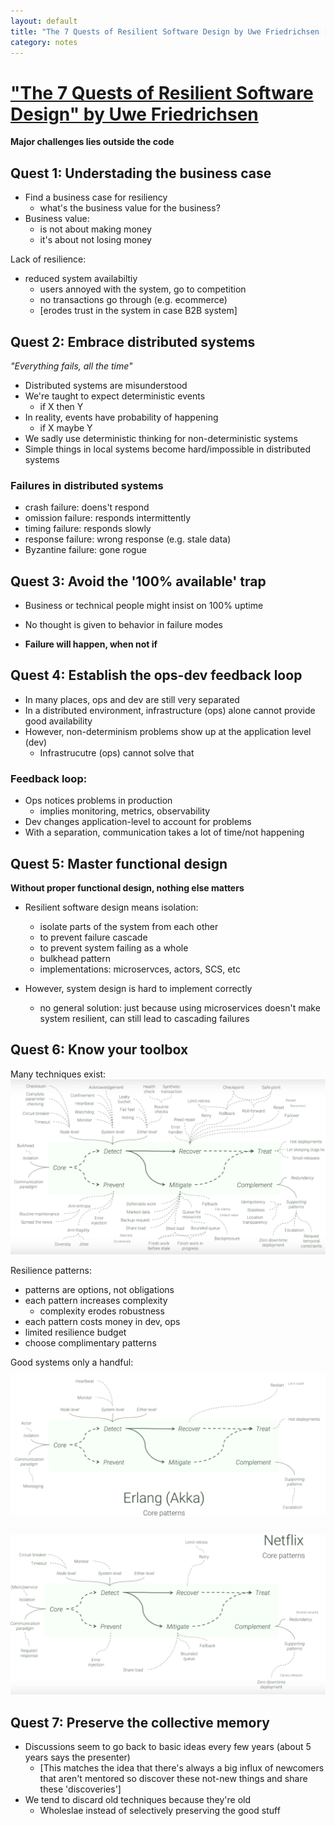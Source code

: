 ```yaml
---
layout: default
title: "The 7 Quests of Resilient Software Design by Uwe Friedrichsen [Talk]"
category: notes
---
```


# ["The 7 Quests of Resilient Software Design" by Uwe Friedrichsen](https://www.youtube.com/watch?v=v8hh0mB35wQ)

**Major challenges lies outside the code**

## Quest 1: Understading the business case
- Find a business case for resiliency 
    - what's the business value for the business?
- Business value:
    - is not about making money
    - it's about not losing money

Lack of resilience:
- reduced system availabiltiy
    - users annoyed with the system, go to competition
    - no transactions go through (e.g. ecommerce)
    - [erodes trust in the system in case B2B system]

## Quest 2: Embrace distributed systems
*"Everything fails, all the time"*

- Distributed systems are misunderstood
- We're taught to expect deterministic events
    - if X then Y
- In reality, events have probability of happening
    - if X maybe Y
- We sadly use deterministic thinking for non-deterministic systems
- Simple things in local systems become hard/impossible in distributed systems

### Failures in distributed systems
- crash failure: doens't respond
- omission failure: responds intermittently 
- timing failure: responds slowly
- response failure: wrong response (e.g. stale data)
- Byzantine failure: gone rogue

## Quest 3: Avoid the '100% available' trap
- Business or technical people might insist on 100% uptime
- No thought is given to behavior in failure modes

- **Failure will happen, when not if**

## Quest 4: Establish the ops-dev feedback loop
- In many places, ops and dev are still very separated
- In a distributed environment, infrastructure (ops) alone cannot provide good availability 
- However, non-determinism problems show up at the application level (dev)
    - Infrastrucutre (ops) cannot solve that
### Feedback loop:
- Ops notices problems in production
    - implies monitoring, metrics, observability
- Dev changes application-level to account for problems
- With a separation, communication takes a lot of time/not happening 

## Quest 5: Master functional design
**Without proper functional design, nothing else matters**

- Resilient software design means isolation:
    - isolate parts of the system from each other
    - to prevent failure cascade
    - to prevent system failing as a whole
    - bulkhead pattern
    - implementations: microservces, actors, SCS, etc

- However, system design is hard to implement correctly
    - no general solution: just because using microservices doesn't make system resilient, can still lead to cascading failures

## Quest 6: Know your toolbox
Many techniques exist:  
![7_quests_resilient_design_Toolbox.png](/assets/7_quests_resilient_design_Toolbox.png)

Resilience patterns:
- patterns are options, not obligations
- each pattern increases complexity
    - complexity erodes robustness
- each pattern costs money in dev, ops
- limited resilience budget
- choose complimentary patterns

Good systems only a handful:
![7_quests_resilient_design_Erlang.PNG](/assets/7_quests_resilient_design_Erlang.PNG)

![7_quests_resilient_design_Netflix.PNG](/assets/7_quests_resilient_design_Netflix.PNG)


## Quest 7: Preserve the collective memory
- Discussions seem to go back to basic ideas every few years (about 5 years says the presenter)
    - [This matches the idea that there's always a big influx of newcomers that aren't mentored so discover these not-new things and share these 'discoveries']
- We tend to discard old techniques because they're old
    - Wholeslae instead of selectively preserving the good stuff
